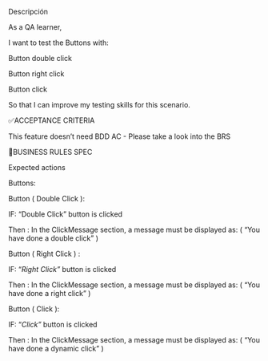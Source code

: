 Descripción

As a QA learner,

I want to test the Buttons with:

Button double click

Button right click

Button click

So that I can improve my testing skills for this scenario.

✅ACCEPTANCE CRITERIA


This feature doesn’t need BDD AC - Please take a look into the BRS

🚩BUSINESS RULES SPEC


Expected actions

Buttons:

 Button ( Double Click ):

IF: “Double Click” button is clicked

Then : In the ClickMessage section, a message must be displayed as: ( “You have done a double click” )

Button ( Right Click ) :

IF: “*Right Click”* button is clicked

Then : In the ClickMessage section, a message must be displayed as: ( “You have done a right click” )

Button ( Click ):

IF: “*Click”* button is clicked

Then : In the ClickMessage section, a message must be displayed as: ( “You have done a dynamic click” )